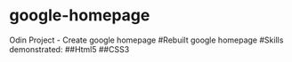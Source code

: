 # google-homepage
Odin Project - Create google homepage
#Rebuilt google homepage
#Skills demonstrated:
  ##Html5
  ##CSS3